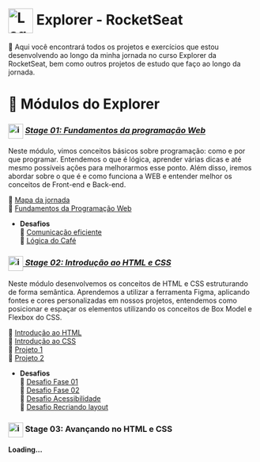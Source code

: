  # <img src="https://imgur.com/X4HdxWx.png"  width="50px" align="center" alt="Logo Explorer em formato de Hexagono Azul com detalhes azul claro"> Explorer - RocketSeat  
  📍 Aqui você encontrará todos os projetos e exercícios que estou desenvolvendo ao longo da minha jornada no curso Explorer da RocketSeat, bem como outros projetos de estudo que faço ao longo da jornada.

# :book: Módulos do Explorer

### <img src="https://imgur.com/VhTBbHg.png" alt="imagem de um notebook" align="center" width="30px"> [_**Stage 01: Fundamentos da programação Web**_](https://github.com/RodrigoLuigi/Explorer---RocketSeat/tree/master/Nivel%201%20-%20Fundamentos%20Programa%C3%A7%C3%A3o%20Web)
  Neste módulo, vimos conceitos básicos sobre programação: como e por que programar. Entendemos o que é lógica, aprender várias dicas e até mesmo possíveis ações para melhorarmos esse ponto.
  Além disso, iremos abordar sobre o que é e como funciona a WEB e entender melhor os conceitos de Front-end e Back-end.

  🔗  [Mapa da jornada]()<br>
  🔗  [Fundamentos da Programação Web]()<br>
  * **Desafios** <br>
  🔗  [Comunicação eficiente]()<br>
  🔗  [Lógica do Café]()<br>
  

### <img src="https://imgur.com/VhTBbHg.png" alt="imagem de um notebook" align="center" width="30px">[ _**Stage 02: Introdução ao HTML e CSS**_](https://github.com/RodrigoLuigi/Explorer---RocketSeat/tree/master/Nivel%202%20-%20Introdu%C3%A7%C3%A3o%20ao%20HTML%20e%20CSS)
  Neste módulo desenvolvemos os conceitos de HTML e CSS estruturando de forma semântica. Aprendemos a utilizar a ferramenta Figma, aplicando fontes e cores personalizadas em nossos projetos, entendemos como posicionar e espaçar os elementos utilizando os conceitos de Box Model e Flexbox do CSS.

  🔗  [Introdução ao HTML]()<br>
  🔗  [Introdução ao CSS]()<br>
  🔗  [Projeto 1]()<br>
  🔗  [Projeto 2]()<br>
   * **Desafios** <br>
  🔗  [Desafio Fase 01]()<br>
  🔗  [Desafio Fase 02]()<br>
  🔗  [Desafio Acessibilidade]()<br>
  🔗  [Desafio Recriando layout]()

### <img src="https://imgur.com/VhTBbHg.png" alt="imagem de um notebook" align="center" width="30px"> **Stage 03: Avançando no HTML e CSS**

 **Loading...**

